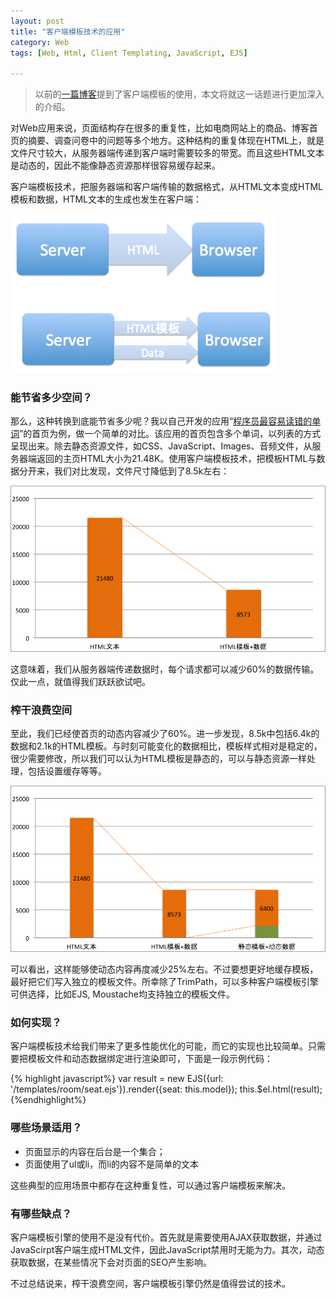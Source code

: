```yaml
---
layout: post
title: "客户端模板技术的应用"
category: Web
tags: [Web, Html, Client Templating, JavaScript, EJS]

---
```


> 以前的[一篇博客](/2011/08/28/javascripttemplate)提到了客户端模板的使用，本文将就这一话题进行更加深入的介绍。

对Web应用来说，页面结构存在很多的重复性，比如电商网站上的商品、博客首页的摘要、调查问卷中的问题等多个地方。这种结构的重复体现在HTML上，就是文件尺寸较大，从服务器端传递到客户端时需要较多的带宽。而且这些HTML文本是动态的，因此不能像静态资源那样很容易缓存起来。

客户端模板技术，把服务器端和客户端传输的数据格式，从HTML文本变成HTML模板和数据，HTML文本的生成也发生在客户端：

<p class="image-container small">
<a href="#"><img alt="How client templating works" src="/assets/images/server-client-html.png"></a>
</p>

### 能节省多少空间？
那么，这种转换到底能节省多少呢？我以自己开发的应用“[程序员最容易读错的单词](http://how2read.me)”的首页为例，做一个简单的对比。该应用的首页包含多个单词，以列表的方式呈现出来。除去静态资源文件，如CSS、JavaScript、Images、音频文件，从服务器端返回的主页HTML大小为21.48K。使用客户端模板技术，把模板HTML与数据分开来，我们对比发现，文件尺寸降低到了8.5k左右：

<p class="image-container middle">
<a href="#"><img alt="Using Client Templating" src="/assets/images/using-client-templating.png"></a>
</p>
这意味着，我们从服务器端传递数据时，每个请求都可以减少60%的数据传输。仅此一点，就值得我们跃跃欲试吧。

### 榨干浪费空间
至此，我们已经使首页的动态内容减少了60%。进一步发现，8.5k中包括6.4k的数据和2.1k的HTML模板。与时刻可能变化的数据相比，模板样式相对是稳定的，很少需要修改，所以我们可以认为HTML模板是静态的，可以与静态资源一样处理，包括设置缓存等等。

<p class="image-container middle">
<a href="#"><img alt="Static template and dynamic data" src="/assets/images/static-template-dynamic-data.png"></a>
</p>

可以看出，这样能够使动态内容再度减少25%左右。不过要想更好地缓存模板，最好把它们写入独立的模板文件。所幸除了TrimPath，可以多种客户端模板引擎可供选择，比如EJS, Moustache均支持独立的模板文件。

### 如何实现？
客户端模板技术给我们带来了更多性能优化的可能，而它的实现也比较简单。只需要把模板文件和动态数据绑定进行渲染即可，下面是一段示例代码：

{% highlight javascript%}
var result = new EJS({url: '/templates/room/seat.ejs'}).render({seat: this.model});
this.$el.html(result);
{%endhighlight%}

### 哪些场景适用？

+ 页面显示的内容在后台是一个集合；  
+ 页面使用了ul或li，而li的内容不是简单的文本

这些典型的应用场景中都存在这种重复性，可以通过客户端模板来解决。

### 有哪些缺点？
客户端模板引擎的使用不是没有代价。首先就是需要使用AJAX获取数据，并通过JavaScirpt客户端生成HTML文件，因此JavaScript禁用时无能为力。其次，动态获取数据，在某些情况下会对页面的SEO产生影响。

不过总结说来，榨干浪费空间，客户端模板引擎仍然是值得尝试的技术。